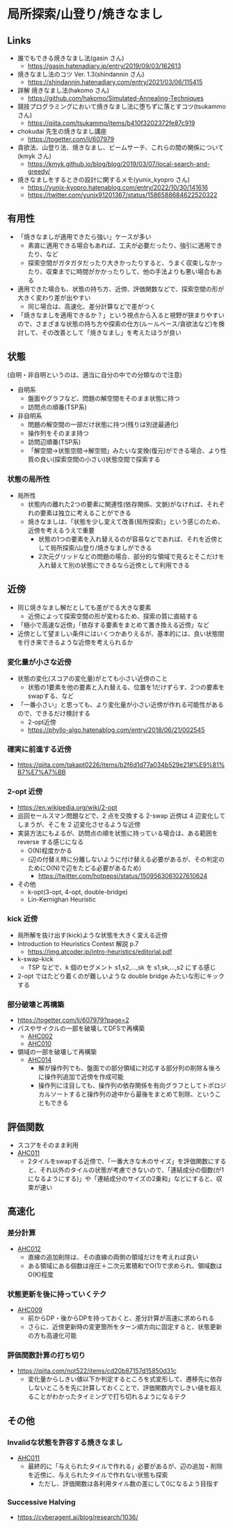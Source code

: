 # 局所探索/山登り/焼きなまし

## Links

- 誰でもできる焼きなまし法(gasin さん)
  - https://gasin.hatenadiary.jp/entry/2019/09/03/162613
- 焼きなまし法のコツ Ver. 1.3(shindannin さん)
  - https://shindannin.hatenadiary.com/entry/2021/03/06/115415
- 詳解 焼きなまし法(hakomo さん)
  - https://github.com/hakomo/Simulated-Annealing-Techniques
- 競技プログラミングにおいて焼きなまし法に堕ちずに落とすコツ(tsukammo さん)
  - https://qiita.com/tsukammo/items/b410f3202372fe87c919
- chokudai 先生の焼きなまし講座
  - https://togetter.com/li/607979
- 貪欲法、山登り法、焼きなまし、ビームサーチ、これらの間の関係について(kmyk さん)
  - https://kmyk.github.io/blog/blog/2019/03/07/local-search-and-greedy/
- 焼きなましをするときの設計に関するメモ(yunix_kyopro さん)
  - https://yunix-kyopro.hatenablog.com/entry/2022/10/30/141616
  - https://twitter.com/yunix91201367/status/1586588684622520322


## 有用性

- 「焼きなましが適用できたら強い」ケースが多い
  - 素直に適用できる場合もあれば、工夫が必要だったり、強引に適用できたり、など
  - 探索空間がガタガタだったり大きかったりすると、うまく収束しなかったり、収束までに時間がかかったりして、他の手法よりも悪い場合もある
- 適用できた場合も、状態の持ち方、近傍、評価関数などで、探索空間の形が大きく変わり差が出やすい
  - 同じ場合は、高速化、差分計算などで差がつく
- 「焼きなましを適用できるか？」という視点から入ると視野が狭まりやすいので、さまざまな状態の持ち方や探索の仕方(ルールベース/貪欲法など)を検討して、その改善として「焼きなまし」を考えたほうが良い

## 状態
(自明・非自明というのは、適当に自分の中での分類なので注意)

- 自明系
  - 盤面やグラフなど、問題の解空間をそのまま状態に持つ
  - 訪問点の順番(TSP系)
- 非自明系
  - 問題の解空間の一部だけ状態に持つ(残りは別途最適化)
  - 操作列をそのまま持つ
  - 訪問辺順番(TSP系)
  - 「解空間->状態空間->解空間」みたいな変換(復元)ができる場合、より性質の良い(探索空間の小さい)状態空間で探索する

### 状態の局所性

- 局所性
  - 状態内の離れた2つの要素に関連性(依存関係、文脈)がなければ、それぞれの要素は独立に考えることができる
  - 焼きなましは、「状態を少し変えて改善(局所探索)」という感じのため、近傍を考えるうえで重要
    - 状態の1つの要素を入れ替えるのが容易などであれば、それを近傍として局所探索/山登り/焼きなましができる
    - 2次元グリッドなどの問題の場合、部分的な領域で見るとそこだけを入れ替えて別の状態にできるなら近傍として利用できる

## 近傍

- 同じ焼きなまし解だとしても差がでる大きな要素
  - 近傍によって探索空間の形が変わるため、探索の質に直結する
- 「極小で高速な近傍」「依存する要素をまとめて置き換える近傍」など
- 近傍として望ましい条件にはいくつかありえるが、基本的には、良い状態間を行き来できるような近傍を考えられるか

### 変化量が小さな近傍

- 状態の変化(スコアの変化量)がとても小さい近傍のこと
  - 状態の1要素を他の要素と入れ替える、位置を1だけずらす、2つの要素をswapする、など
- 「一番小さい」と思っても、より変化量が小さい近傍が作れる可能性があるので、できるだけ検討する
  - 2-opt近傍
  - https://phyllo-algo.hatenablog.com/entry/2018/06/21/002545


### 確実に前進する近傍

- https://qiita.com/takapt0226/items/b2f6d1d77a034b529e21#%E9%81%B7%E7%A7%BB


### 2-opt 近傍

- https://en.wikipedia.org/wiki/2-opt
- 巡回セールスマン問題などで、2 点を交換する 2-swap 近傍は 4 辺変化してしまうが、そこを 2 辺変化させるような近傍
- 実装方法にもよるが、訪問点の順を状態に持っている場合は、ある範囲を reverse する感じになる
  - O(N)程度かかる
  - (辺の付替え時に分離しないように付け替える必要があるが、その判定のためにO(N)で辺をたどる必要があるため)
    - https://twitter.com/hotpepsi/status/1509563061027610624
- その他
  - k-opt(3-opt, 4-opt, double-bridge)
  - Lin-Kernighan Heuristic

### kick 近傍

- 局所解を抜け出す(kick)ような状態を大きく変える近傍
- Introduction to Heuristics Contest 解説 p.7
  - https://img.atcoder.jp/intro-heuristics/editorial.pdf
- k-swap-kick
  - TSP などで、k 個のセグメント s1,s2,...,sk を s1,sk,...,s2 にする感じ
- 2-opt ではたどり着くのが難しいような double bridge みたいな形にキックする

### 部分破壊と再構築

- https://togetter.com/li/607979?page=2
- パスやサイクルの一部を破壊してDFSで再構築
  - [AHC002](../ContestMemo/ahc002.md)
  - [AHC010](../ContestMemo/ahc010.md)
- 領域の一部を破壊して再構築
  - [AHC014](../ContestMemo/ahc014.md)
    - 解が操作列でも、盤面での部分領域に対応する部分列の削除＆後ろに操作列追加で近傍を作成可能
    - 操作列に注目しても、操作列の依存関係を有向グラフとしてトポロジカルソートすると操作列の途中から最後をまとめて削除、ということもできる

## 評価関数

- スコアをそのまま利用
- [AHC011](../ContestMemo/ahc011.md)
  - 2タイルをswapする近傍で、「一番大きな木のサイズ」を評価関数にすると、それ以外のタイルの状態が考慮できないので、「連結成分の個数(が1になるようにする)」や「連結成分のサイズの2乗和」などにすると、収束が速い

## 高速化

### 差分計算

- [AHC012](../ContestMemo/ahc012.md)
  - 直線の追加削除は、その直線の両側の領域だけを考えれば良い
  - ある領域にある個数は座圧＋二次元累積和でO(1)で求められ、領域数はO(K)程度

### 状態更新を後に持っていくテク

- [AHC009](../ContestMemo/ahc009.md)
  - 前からDP・後からDPを持っておくと、差分計算が高速に求められる
  - さらに、近傍更新時の変更箇所をターン順方向に固定すると、状態更新の方も高速化可能

### 評価関数計算の打ち切り

- https://qiita.com/not522/items/cd20b87157d15850d31c
  - 変化量からしきい値以下か判定するところを式変形して、遷移先に依存しないところを先に計算しておくことで、評価関数内でしきい値を超えることがわかったタイミングで打ち切れるようになるテク

## その他
### Invalidな状態を許容する焼きなまし

- [AHC011](../ContestMemo/ahc011.md)
  - 最終的に「与えられたタイルで作れる」必要があるが、辺の追加・削除を近傍に、与えられたタイルで作れない状態も探索
    - ただし、評価関数は各利用タイル数の差にして0になるよう目指す

### Successive Halving

- https://cyberagent.ai/blog/research/1036/
